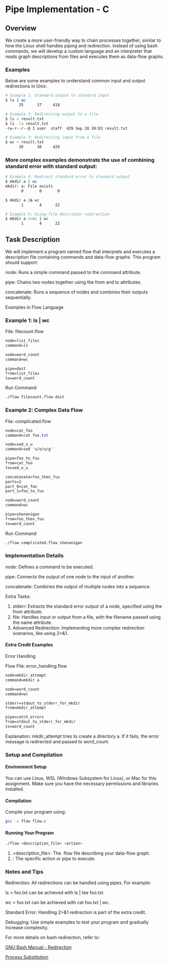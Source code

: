 # Pipe Implementation - C

## Overview

We create a more user-friendly way to chain processes together, similar to how the Linux shell handles piping and redirection. Instead of using bash commands, we will develop a custom language and an interpreter that reads graph descriptions from files and executes them as data-flow graphs.

### Examples

Below are some examples to understand common input and output redirections in Unix:

```bash
# Example 1: Standard output to standard input
$ ls | wc
      25      37     418
```

```bash
# Example 2: Redirecting output to a file
$ ls > result.txt
$ ls -la result.txt
-rw-r--r--@ 1 user  staff  429 Sep 28 20:03 result.txt
```

```bash
# Example 3: Redirecting input from a file
$ wc < result.txt
      26      38     429
```
### More complex examples demonstrate the use of combining standard error with standard output:
```bash
# Example 4: Redirect standard error to standard output
$ mkdir a | wc
mkdir: a: File exists
       0       0       0
```
```bash
$ mkdir a |& wc
       1       4      22
```
```bash
# Example 5: Using file descriptor redirection
$ mkdir a 2>&1 | wc
       1       4      22
```

## Task Description

We will implement a program named flow that interprets and executes a description file containing commands and data-flow graphs. This program should support:

node: Runs a simple command passed to the command attribute.

pipe: Chains two nodes together using the from and to attributes.

concatenate: Runs a sequence of nodes and combines their outputs sequentially.

Examples in Flow Language

### Example 1: ls | wc

File: filecount.flow
```css
node=list_files
command=ls

node=word_count
command=wc

pipe=doit
from=list_files
to=word_count
```

Run Command:
```bash
./flow filecount.flow doit
```

### Example 2: Complex Data Flow

File: complicated.flow
```css
node=cat_foo
command=cat foo.txt

node=sed_o_u
command=sed 's/o/u/g'

pipe=foo_to_fuu
from=cat_foo
to=sed_o_u

concatenate=foo_then_fuu
parts=2
part_0=cat_foo
part_1=foo_to_fuu

node=word_count
command=wc

pipe=shenanigan
from=foo_then_fuu
to=word_count
```

Run Command:
```bash
./flow complicated.flow shenanigan
```

### Implementation Details

node: Defines a command to be executed.

pipe: Connects the output of one node to the input of another.

concatenate: Combines the output of multiple nodes into a sequence.

Extra Tasks:

1. stderr: Extracts the standard error output of a node, specified using the from attribute.
2. file: Handles input or output from a file, with the filename passed using the name attribute.
3. Advanced Redirection: Implementing more complex redirection scenarios, like using 2>&1.

#### Extra Credit Examples

Error Handling

Flow File: error_handling.flow
```css
node=mkdir_attempt
command=mkdir a

node=word_count
command=wc

stderr=stdout_to_stderr_for_mkdir
from=mkdir_attempt

pipe=catch_errors
from=stdout_to_stderr_for_mkdir
to=word_count
```
Explanation: mkdir_attempt tries to create a directory a. If it fails, the error message is redirected and passed to word_count.

### Setup and Compilation

#### Environment Setup
You can use Linux, WSL (Windows Subsystem for Linux), or Mac for this assignment. Make sure you have the necessary permissions and libraries installed.

#### Compilation
Compile your program using:
```bash
gcc -o flow flow.c
```

#### Running Your Program
```bash
./flow <description_file> <action>
```

1. <description_file>: The .flow file describing your data-flow graph.
2. <action>: The specific action or pipe to execute.

### Notes and Tips

Redirection: All redirections can be handled using pipes. For example:

ls > foo.txt can be achieved with ls | tee foo.txt.

wc < foo.txt can be achieved with cat foo.txt | wc.

Standard Error: Handling 2>&1 redirection is part of the extra credit.

Debugging: Use simple examples to test your program and gradually increase complexity.

For more details on bash redirection, refer to:

[GNU Bash Manual - Redirection](https://www.gnu.org/software/bash/manual/html_node/Redirections.html)

[Process Substitution](https://tldp.org/LDP/abs/html/process-sub.html)
